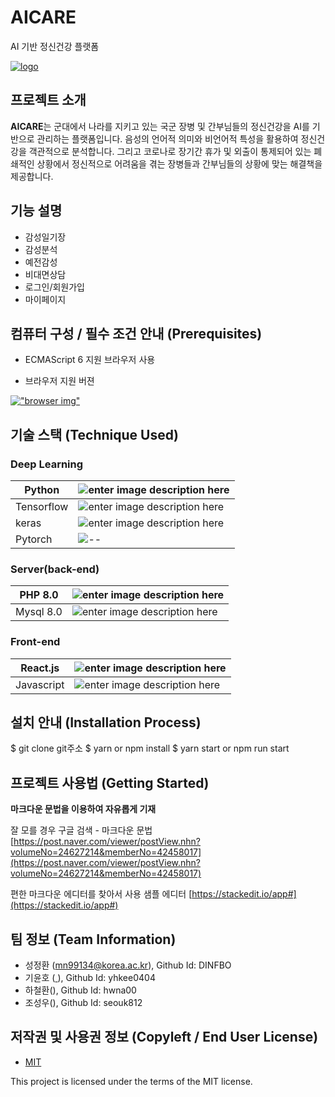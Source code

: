 # AICARE
AI 기반 정신건강 플랫폼 

[![logo](https://github.com/osamhack2021/AI_WEB_AICARE_AIM/blob/main/web/facebook_cover_photo_2.png?raw=true)](https://github.com/osamhack2021/AI_WEB_AICARE_AIM)



## [](https://github.com/osamhack2021/Repo_Sample-Main-Technology_Sub-Technology_ProjectName_TeamName#%ED%94%84%EB%A1%9C%EC%9E%AD%ED%8A%B8-%EC%86%8C%EA%B0%9C)프로젝트 소개
**AICARE**는 군대에서 나라를 지키고 있는 국군 장병 및 간부님들의 정신건강을 AI를 기반으로 관리하는 플랫폼입니다. 음성의 언어적 의미와 비언어적 특성을 활용하여 정신건강을 객관적으로 분석합니다.  그리고 코로나로 장기간 휴가 및 외출이 통제되어 있는 폐쇄적인 상황에서 정신적으로 어려움을 겪는 장병들과 간부님들의 상황에 맞는 해결책을 제공합니다.


## [](https://github.com/osamhack2021/Repo_Sample-Main-Technology_Sub-Technology_ProjectName_TeamName#%EA%B8%B0%EB%8A%A5-%EC%84%A4%EB%AA%85)기능 설명

-  감성일기장
-  감성분석
-  예전감성
-  비대면상담
-  로그인/회원가입
-  마이페이지

## [](https://github.com/osamhack2021/Repo_Sample-Main-Technology_Sub-Technology_ProjectName_TeamName#%EC%BB%B4%ED%93%A8%ED%84%B0-%EA%B5%AC%EC%84%B1--%ED%95%84%EC%88%98-%EC%A1%B0%EA%B1%B4-%EC%95%88%EB%82%B4-prerequisites)컴퓨터 구성 / 필수 조건 안내 (Prerequisites)

-   ECMAScript 6 지원 브라우저 사용
    
-   브라우저 지원 버젼
    
[!["browser img"](https://github.com/osamhack2020/WEB_Meditact_Meditact/raw/client/src/images/forReadme/browser.png)](https://github.com/osamhack2020/WEB_Meditact_Meditact/blob/client/src/images/forReadme/browser.png)

## [](https://github.com/osamhack2021/Repo_Sample-Main-Technology_Sub-Technology_ProjectName_TeamName#%EA%B8%B0%EC%88%A0-%EC%8A%A4%ED%83%9D-technique-used)기술 스택 (Technique Used)

### Deep Learning
| Python |![enter image description here](https://camo.githubusercontent.com/fb9e18f7ca2a84b570706b0c725d31f01587805c6bc02814986fcd31f17a7d64/68747470733a2f2f7777772e707974686f6e2e6f72672f7374617469632f696d672f707974686f6e2d6c6f676f4032782e706e67)  
|-|--|
|Tensorflow  | ![enter image description here](https://camo.githubusercontent.com/4700da25bb75885497f514172b3eb8a187d40f4cea660c06939e1199402064da/68747470733a2f2f7777772e677374617469632e636f6d2f64657672656c2d646576736974652f70726f642f76666538616636323539396563343435353532633366623433363038633337666634363436336339666365336231346438656536336232653731656464646666642f74656e736f72666c6f772f696d616765732f6c6f636b75702e7376673f6463625f3d302e36303530373736343931303735343435)
|keras  | ![enter image description here](https://camo.githubusercontent.com/d441b09246a1e2c7ef0eaf05f1523d5250885a27b5b23324e1196d78aa30f056/68747470733a2f2f6b657261732e696f2f696d672f6c6f676f2e706e67) |
|Pytorch|![--](https://upload.wikimedia.org/wikipedia/commons/thumb/c/c6/PyTorch_logo_black.svg/1200px-PyTorch_logo_black.svg.png)|--|--|



### [](https://github.com/osamhack2021/Repo_Sample-Main-Technology_Sub-Technology_ProjectName_TeamName#serverback-end)Server(back-end)

|PHP 8.0|![enter image description here](https://encrypted-tbn0.gstatic.com/images?q=tbn:ANd9GcTZQxcchmR7ecpvPM0oJqfjY8Awrt4BrbOKjQ&usqp=CAU)  
|-|--|
|Mysql 8.0 | ![enter image description here](https://img1.daumcdn.net/thumb/R1200x0.fjpg/?fname=http://t1.daumcdn.net/brunch/service/user/797z/image/3r7sR9IJuBZfq4M5yKrLWIt3rZE.jpg)


### [](https://github.com/osamhack2021/Repo_Sample-Main-Technology_Sub-Technology_ProjectName_TeamName#front-end)Front-end

|React.js|![enter image description here](https://miro.medium.com/max/1200/0*XCgoYU9sqt95P8J0.png)  
|-|--|
|Javascript | ![enter image description here](https://media.vlpt.us/images/realryankim/post/fc649a62-b232-41c6-8a0e-64fe3d9c1116/JS.jpg)


## [](https://github.com/osamhack2021/Repo_Sample-Main-Technology_Sub-Technology_ProjectName_TeamName#%EC%84%A4%EC%B9%98-%EC%95%88%EB%82%B4-installation-process)설치 안내 (Installation Process)

$ git clone git주소
$ yarn or npm install
$ yarn start or npm run start

## [](https://github.com/osamhack2021/Repo_Sample-Main-Technology_Sub-Technology_ProjectName_TeamName#%ED%94%84%EB%A1%9C%EC%A0%9D%ED%8A%B8-%EC%82%AC%EC%9A%A9%EB%B2%95-getting-started)프로젝트 사용법 (Getting Started)

**마크다운 문법을 이용하여 자유롭게 기재**

잘 모를 경우 구글 검색 - 마크다운 문법  [https://post.naver.com/viewer/postView.nhn?volumeNo=24627214&memberNo=42458017](https://post.naver.com/viewer/postView.nhn?volumeNo=24627214&memberNo=42458017)

편한 마크다운 에디터를 찾아서 사용 샘플 에디터  [https://stackedit.io/app#](https://stackedit.io/app#)

## [](https://github.com/osamhack2021/Repo_Sample-Main-Technology_Sub-Technology_ProjectName_TeamName#%ED%8C%80-%EC%A0%95%EB%B3%B4-team-information)팀 정보 (Team Information)

-   성정환 ([mn99134@korea.ac.kr](mailto:mn99134@korea.ac.kr)), Github Id: DINFBO
-   기윤호 ([ ](mailto: )), Github Id: yhkee0404
- 하철환([](mailto:)), Github Id: hwna00
- 조성우([](mailto:)), Github Id: seouk812

## [](https://github.com/osamhack2021/Repo_Sample-Main-Technology_Sub-Technology_ProjectName_TeamName#%EC%A0%80%EC%9E%91%EA%B6%8C-%EB%B0%8F-%EC%82%AC%EC%9A%A9%EA%B6%8C-%EC%A0%95%EB%B3%B4-copyleft--end-user-license)저작권 및 사용권 정보 (Copyleft / End User License)

-   [MIT](https://github.com/osam2020-WEB/Sample-ProjectName-TeamName/blob/master/license.md)

This project is licensed under the terms of the MIT license.
